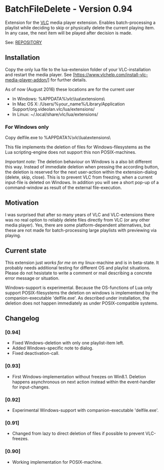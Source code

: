 # BatchFileDelete - Version 0.94

Extension for the [VLC] media player extension. Enables batch-processing a playlist while deciding to skip or physically delete the current playing item. In any case, the next item will be played after decision is made.

See: [REPOSITORY]

## Installation

Copy the only lua file to the lua-extension folder of your VLC-installation and restart the media player. See [https://www.vlchelp.com/install-vlc-media-player-addon/] for further details.

As of now (August 2016) these locations are for the current user

* In Windows: %APPDATA%\vlc\lua\extensions\
* In Mac OS X: /Users/%your_name%/Library/Application Support/org.videolan.vlc/lua/extensions/
* In Linux: ~/.local/share/vlc/lua/extensions/

### For Windows only

Copy delfile.exe to %APPDATA%\vlc\lua\extensions\

This file implements the deletion of files for Windows-filesystems as the Lua scripting-engine does not support this non POSIX-machines.

*Important note:* The deletion behaviour on Windows is a also bit different this way. Instead of immediate deletion when pressing the according button, the deletion is reserved for the next user-action within the extension-dialog (delete, skip, close). This is to prevent VLC from freezing, when a current input-file is deleted on Windows. In addition you will see a short pop-up of a command-window as result of the external file-execution.   

## Motivation

I was surprised that after so many years of VLC and VLC-extensions there was no real option to reliably delete files directly from VLC (or any other media player). Yes, there are some platform-dependent alternatives, but these are not made for batch-processing large playlists with previewing via playing.

## Current state

This extension just _works for me_ on my linux-machine and is in beta-state. It probably needs additional testing for different OS and playlist situations. Please do not hesistate to write a comment or mail describing a concrete error message or situation.

Windows-support is experimental. Because the OS-functions of Lua only support POSIX-filesystems the deletion on windows is implementend by the companion-executable 'delfile.exe'. As described under installation, the deletion does not happen immediately as under POSIX-compatible systems.


## Changelog

### [0.94]
- Fixed Windows-deletion with only one playlist-item left.
- Added Windows-specific note to dialog.
- Fixed deactivation-call.

### [0.93]
- First Windows-implementation without freezes on Win8.1. Deletion happens asynchronous on next action instead within the event-handler for input-changes.

### [0.92]
- Experimental Windows-support with companion-executable 'delfile.exe'.

### [0.91]
- Changed from lazy to direct deletion of files if possible to prevent VLC-freezes.

### [0.90]
- Working implementation for POSIX-machine.



[REPOSITORY]: https://github.com/calculon102/vlc-batchfiledelete "BatchFileDelete-Repository"
[VLC]: https://www.videolan.org/vlc/ "VLC"

